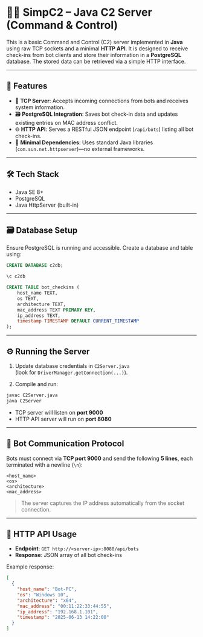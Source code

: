 # 🕵️‍♂️ SimpC2 – Java C2 Server (Command & Control)

This is a basic Command and Control (C2) server implemented in **Java** using raw TCP sockets and a minimal **HTTP API**. It is designed to receive check-ins from bot clients and store their information in a **PostgreSQL** database. The stored data can be retrieved via a simple HTTP interface.

---

## 🚀 Features

- 📡 **TCP Server**: Accepts incoming connections from bots and receives system information.
- 🗃️ **PostgreSQL Integration**: Saves bot check-in data and updates existing entries on MAC address conflict.
- 🌐 **HTTP API**: Serves a RESTful JSON endpoint (`/api/bots`) listing all bot check-ins.
- 🧱 **Minimal Dependencies**: Uses standard Java libraries (`com.sun.net.httpserver`)—no external frameworks.

---

## 🛠️ Tech Stack

- Java SE 8+
- PostgreSQL
- Java HttpServer (built-in)

---

## 🗃️ Database Setup

Ensure PostgreSQL is running and accessible. Create a database and table using:

```sql
CREATE DATABASE c2db;

\c c2db

CREATE TABLE bot_checkins (
    host_name TEXT,
    os TEXT,
    architecture TEXT,
    mac_address TEXT PRIMARY KEY,
    ip_address TEXT,
    timestamp TIMESTAMP DEFAULT CURRENT_TIMESTAMP
);
```

---

## ⚙️ Running the Server

1. Update database credentials in `C2Server.java`  
   (look for `DriverManager.getConnection(...)`).

2. Compile and run:

```bash
javac C2Server.java
java C2Server
```

- TCP server will listen on **port 9000**  
- HTTP API server will run on **port 8080**

---

## 🤖 Bot Communication Protocol

Bots must connect via **TCP port 9000** and send the following **5 lines**, each terminated with a newline (`\n`):

```
<host_name>
<os>
<architecture>
<mac_address>
```

> The server captures the IP address automatically from the socket connection.

---

## 📡 HTTP API Usage

- **Endpoint**: `GET http://<server-ip>:8080/api/bots`
- **Response**: JSON array of all bot check-ins

Example response:

```json
[
  {
    "host_name": "Bot-PC",
    "os": "Windows 10",
    "architecture": "x64",
    "mac_address": "00:11:22:33:44:55",
    "ip_address": "192.168.1.101",
    "timestamp": "2025-06-13 14:22:00"
  }
]
```
